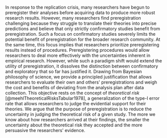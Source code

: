 In response to the replication crisis, many researchers have begun to preregister their analyses before acquiring data to produce more robust research results.
However, many researchers find preregistration challenging because they struggle to translate their theories into precise predictions and believe that only strictly confirmatory studies benefit from preregistration.
Such a focus on confirmatory studies severely limits the potential benefit of preregistration for the broader research community. 
At the same time, this focus implies that researchers prioritize preregistering results instead of procedures.
Preregistering procedures would allow researchers to deal more effectively with the uncertainties inherent in empirical research.
However, while such a paradigm shift would extend the utility of preregistration, it dissolves the distinction between confirmatory and exploratory that so far has justified it.
Drawing from Bayesian philosophy of science, we provide a principled justification that allows researchers to evaluate their own and others' preregistrations and weigh the cost and benefits of deviating from the analysis plan after data collection.
This objective rests on the concept of *theoretical risk* [@meehlTheoreticalRisksTabular1978], a generalization of the type-I error rate that allows researchers to judge the evidential support for their theories.
We argue that the purpose of preregistration is to reduce the uncertainty in judging the theoretical risk of a given study.
The more we know about how researchers arrived at their findings, the smaller the uncertainty about the theoretical risk they accepted and the more persuasive the researchers' evidence.
